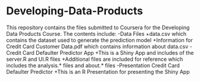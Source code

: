 # Developing-Data-Products
This repository contains the files submitted to Coursera for the Developing Data Products Course.
The contents include:
-Data Files
  +data.csv which contains the dataset used to generate the prediction model
  +Information for Credit Card Customer Data.pdf which contains information about data.csv
-Credit Card Defaulter Predictor App
  +This is a Shiny App and includes of the server.R and UI.R files
  +Additional files are included for reference which includes the analysis.* files and about.* files
-Presentation Credit Card Defaulter Predictor
  +This is an R Presentation for presenting the Shiny App
